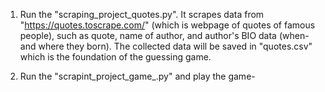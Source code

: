 1) Run the "scraping_project_quotes.py". It scrapes data from "https://quotes.toscrape.com/" (which is webpage of quotes of famous people), such as quote, name of author, and author's BIO data (when- and where they born). The collected data will be saved in "quotes.csv" which is the foundation of the guessing game.

2) Run the "scrapint_project_game_.py" and play the game-
